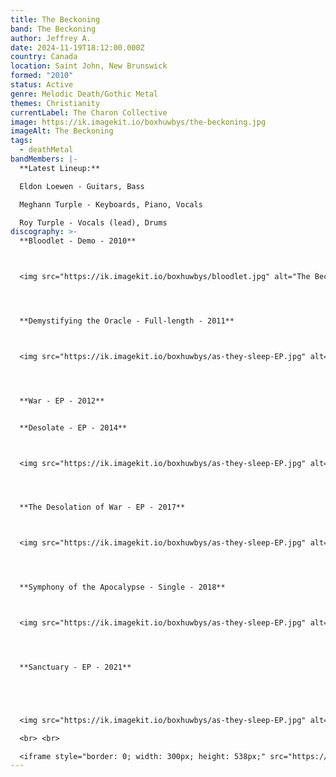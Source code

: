 ```yaml
---
title: The Beckoning
band: The Beckoning
author: Jeffrey A.
date: 2024-11-19T18:12:00.000Z
country: Canada
location: Saint John, New Brunswick
formed: "2010"
status: Active
genre: Melodic Death/Gothic Metal
themes: Christianity
currentLabel: The Charon Collective
image: https://ik.imagekit.io/boxhuwbys/the-beckoning.jpg
imageAlt: The Beckoning
tags:
  - deathMetal
bandMembers: |-
  **Latest Lineup:**

  Eldon Loewen - Guitars, Bass  

  Meghann Turple - Keyboards, Piano, Vocals  

  Roy Turple - Vocals (lead), Drums
discography: >-
  **Bloodlet - Demo - 2010**  



  <img src="https://ik.imagekit.io/boxhuwbys/bloodlet.jpg" alt="The Beckoning Bloodlet - Demo cover" style="width:300px; height:auto;">




  **Demystifying the Oracle - Full-length - 2011**  



  <img src="https://ik.imagekit.io/boxhuwbys/as-they-sleep-EP.jpg" alt="The Beckoning cover" style="width:300px; height:auto;">




  **War - EP - 2012**  


  **Desolate - EP - 2014**  



  <img src="https://ik.imagekit.io/boxhuwbys/as-they-sleep-EP.jpg" alt="The Beckoning cover" style="width:300px; height:auto;">




  **The Desolation of War - EP - 2017**  



  <img src="https://ik.imagekit.io/boxhuwbys/as-they-sleep-EP.jpg" alt="The Beckoning cover" style="width:300px; height:auto;">




  **Symphony of the Apocalypse - Single - 2018**  



  <img src="https://ik.imagekit.io/boxhuwbys/as-they-sleep-EP.jpg" alt="The Beckoning cover" style="width:300px; height:auto;">




  **Sanctuary - EP - 2021**  





  <img src="https://ik.imagekit.io/boxhuwbys/as-they-sleep-EP.jpg" alt="As They Sleep - EP cover" style="width:300px; height:auto;">

  <br> <br>

  <iframe style="border: 0; width: 300px; height: 538px;" src="https://bandcamp.com/EmbeddedPlayer/album=2616887039/size=large/bgcol=333333/linkcol=0f91ff/transparent=true/" seamless><a href="https://thebeckoningcanada.bandcamp.com/album/sanctuary">Sanctuary by The Beckoning (Canada)</a></iframe>
---
```

